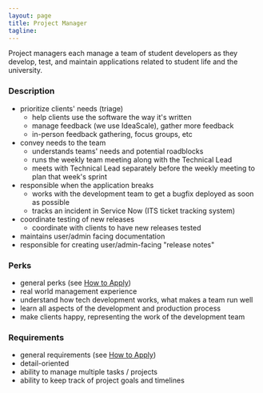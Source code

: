 ```yaml
---
layout: page
title: Project Manager
tagline:
---
```


Project managers each manage a team of student developers as they develop, test,
and maintain applications related to student life and the university.

### Description
* prioritize clients' needs (triage)
  * help clients use the software the way it's written
  * manage feedback (we use IdeaScale), gather more feedback
  * in-person feedback gathering, focus groups, etc
* convey needs to the team
  * understands teams' needs and potential roadblocks
  * runs the weekly team meeting along with the Technical Lead
  * meets with Technical Lead separately before the weekly meeting to plan that week's sprint
* responsible when the application breaks
  * works with the development team to get a bugfix deployed as soon as possible
  * tracks an incident in Service Now (ITS ticket tracking system)
* coordinate testing of new releases
  * coordinate with clients to have new releases tested
* maintains user/admin facing documentation
* responsible for creating user/admin-facing "release notes"

### Perks
* general perks (see [How to Apply](/apply.html))
* real world management experience
* understand how tech development works, what makes a team run well
* learn all aspects of the development and production process
* make clients happy, representing the work of the development team

### Requirements
* general requirements (see [How to Apply](/apply.html))
* detail-oriented
* ability to manage multiple tasks / projects
* ability to keep track of project goals and timelines
